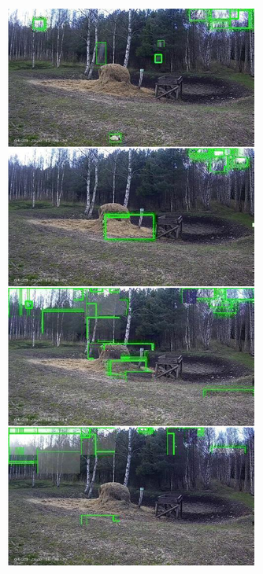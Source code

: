 ![20200429-170700-173705](in/20200429/20200429-170700-173705_0_.jpg)
![20200429-173710-180715](in/20200429/20200429-173710-180715_0_.jpg)
![20200429-180720-183725](in/20200429/20200429-180720-183725_0_.jpg)
![20200429-183730-190735](in/20200429/20200429-183730-190735_0_.jpg)

